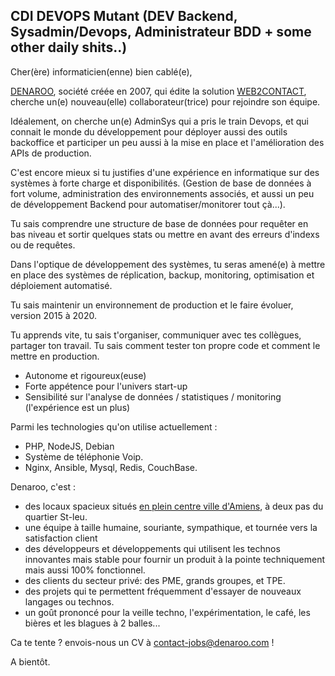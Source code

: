 ## CDI DEVOPS Mutant (DEV Backend, Sysadmin/Devops, Administrateur BDD + some other daily shits..)

Cher(ère) informaticien(enne) bien cablé(e),

[DENAROO](http://www.denaroo.com), société créée en 2007, qui édite la solution [WEB2CONTACT](http://www.web2contact.com), cherche un(e) nouveau(elle) collaborateur(trice) pour rejoindre son équipe.

Idéalement, on cherche un(e) AdminSys qui a pris le train Devops, et qui connait le monde du développement pour déployer aussi des outils backoffice et participer un peu aussi à la mise en place et l'amélioration des APIs de production.

C'est encore mieux si tu justifies d'une expérience en informatique sur des systèmes à forte charge et disponibilités. (Gestion de base de données à fort volume, administration  des environnements associés, et aussi un peu de développement Backend pour automatiser/monitorer tout çà...).

Tu sais comprendre une structure de base de données pour requêter en bas niveau et sortir quelques stats ou mettre en avant des erreurs d'indexs ou de requêtes.

Dans l'optique de développement des systèmes, tu seras amené(e) à mettre en place des systèmes de réplication, backup, monitoring, optimisation et déploiement automatisé.

Tu sais maintenir un environnement de production et le faire évoluer, version 2015 à 2020.

Tu apprends vite, tu sais t'organiser, communiquer avec tes collègues, partager ton travail. Tu sais comment tester ton propre code et comment le mettre en production. 

- Autonome et rigoureux(euse)
- Forte appétence pour l'univers start-up 
- Sensibilité sur l'analyse de données / statistiques / monitoring (l'expérience est un plus) 

Parmi les technologies qu'on utilise actuellement : 
- PHP, NodeJS, Debian
- Système de téléphonie Voip.
- Nginx, Ansible, Mysql, Redis, CouchBase.

Denaroo, c'est :
* des locaux spacieux situés [en plein centre ville d'Amiens](https://goo.gl/maps/MJTJpSL8jcG2), à deux pas du quartier St-leu.
* une équipe à taille humaine, souriante, sympathique, et tournée vers la satisfaction client
* des développeurs et développements qui utilisent les technos innovantes mais stable pour fournir un produit à la pointe techniquement mais aussi 100% fonctionnel.
* des clients du secteur privé: des PME, grands groupes, et TPE.
* des projets qui te permettent fréquemment d'essayer de nouveaux langages ou technos.
* un goût prononcé pour la veille techno, l'expérimentation, le café, les bières et les blagues à 2 balles...

Ca te tente ? envois-nous un CV à contact-jobs@denaroo.com !  

A bientôt.
